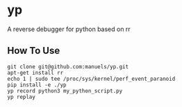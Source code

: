 # yp
A reverse debugger for python based on rr

## How To Use

    git clone git@github.com:manuels/yp.git
    apt-get install rr
    echo 1 | sudo tee /proc/sys/kernel/perf_event_paranoid
    pip install -e ./yp
    yp record python3 my_python_script.py
    yp replay
  
